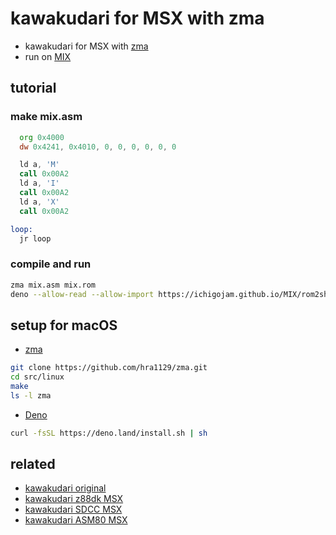# kawakudari for MSX with zma

- kawakudari for MSX with [zma](https://github.com/hra1129/zma)
- run on [MIX](https://github.com/ichigojam/MIX)

## tutorial

### make mix.asm

```asm
  org 0x4000
  dw 0x4241, 0x4010, 0, 0, 0, 0, 0, 0

  ld a, 'M'
  call 0x00A2
  ld a, 'I'
  call 0x00A2
  ld a, 'X'
  call 0x00A2

loop:
  jr loop
```

### compile and run

```sh
zma mix.asm mix.rom
deno --allow-read --allow-import https://ichigojam.github.io/MIX/rom2sh.js mix.rom | sh
```

## setup for macOS

- [zma](https://github.com/hra1129/zma)
```sh
git clone https://github.com/hra1129/zma.git
cd src/linux
make
ls -l zma
```

- [Deno](https://deno.com/)
```sh
curl -fsSL https://deno.land/install.sh | sh
```

## related

- [kawakudari original](https://ichigojam.net/IchigoJam-firstgame.pdf)
- [kawakudari z88dk MSX](https://github.com/ichigojam/kawakudari_z88dk_msx)
- [kawakudari SDCC MSX](https://github.com/ichigojam/kawakudari_sdcc_msx)
- [kawakudari ASM80 MSX](https://github.com/ichigojam/kawakudari_asm80_msx)
